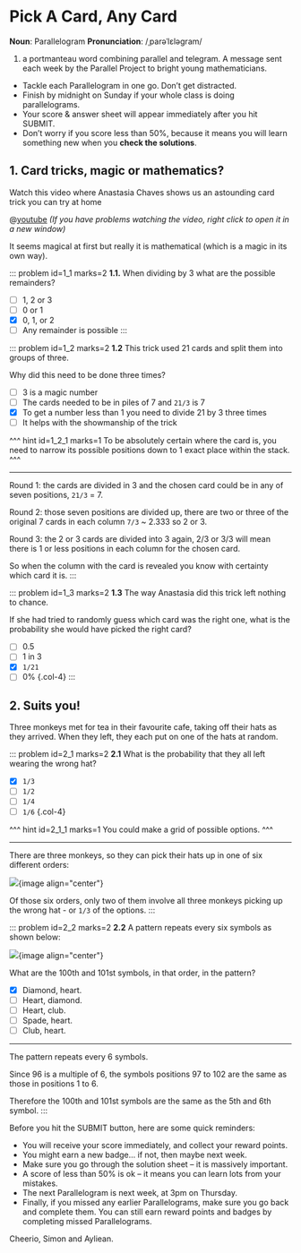 # Pick A Card, Any Card

<div class="dictionary">

__Noun__: Parallelogram
__Pronunciation__: /ˌparəˈlɛləɡram/

1. a portmanteau word combining parallel and telegram. A message sent each
week by the Parallel Project to bright young mathematicians.

</div>

*	Tackle each Parallelogram in one go. Don’t get distracted.
*	Finish by midnight on Sunday if your whole class is doing parallelograms.
*	Your score & answer sheet will appear immediately after you hit SUBMIT.
*	Don’t worry if you score less than 50%, because it means you will learn something new when you __check the solutions__.


## 1. Card tricks, magic or mathematics?

Watch this video where Anastasia Chaves shows us an astounding card trick you can try at home

@[youtube](watch?v=d7dg7gVDWyg?rel=0) _(If you have problems watching the video, right click to open it in a new window)_

It seems magical at first but really it is mathematical (which is a magic in its own way).

::: problem id=1_1 marks=2
__1.1.__ When dividing by 3 what are the possible remainders?

* [ ] 1, 2 or 3
* [ ] 0 or 1
* [x] 0, 1, or 2
* [ ] Any remainder is possible
:::

::: problem id=1_2 marks=2
__1.2__ This trick used 21 cards and split them into groups of three.  

Why did this need to be done three times?

* [ ] 3 is a magic number
* [ ] The cards needed to be in piles of 7 and `21/3` is 7
* [x] To get a number less than 1 you need to divide 21 by 3 three times
* [ ] It helps with the showmanship of the trick

^^^ hint id=1_2_1 marks=1
To be absolutely certain where the card is, you need to narrow its possible positions down to 1 exact place within the stack.
^^^

---

Round 1: the cards are divided in 3 and the chosen card could be in any of seven positions, `21/3` = 7.  

Round 2: those seven positions are divided up, there are two or three of the original 7 cards in each column `7/3` ~ 2.333 so 2 or 3.  

Round 3: the 2 or 3 cards are divided into 3 again, 2/3 or 3/3 will mean there is 1 or less positions in each column for the chosen card.  

So when the column with the card is revealed you know with certainty which card it is.
:::

::: problem id=1_3 marks=2
__1.3__ The way Anastasia did this trick left nothing to chance.  

If she had tried to randomly guess which card was the right one, what is the probability she would have picked the right card?

* [ ] 0.5
* [ ] 1 in 3
* [x] `1/21`
* [ ] 0%
{.col-4}
:::

## 2. Suits you!

Three monkeys met for tea in their favourite cafe, taking off their hats as they arrived. When they left, they each put on one of the hats at random.

::: problem id=2_1 marks=2
__2.1__ What is the probability that they all left wearing the wrong hat?

* [x] `1/3`
* [ ] `1/2`
* [ ] `1/4`
* [ ] `1/6`
{.col-4}

^^^ hint id=2_1_1 marks=1
You could make a grid of possible options.
^^^

---

There are three monkeys, so they can pick their hats up in one of six different orders:  

![](/resources/6-08-cards/2-monkeyhats-solution.png){image align="center"}

Of those six orders, only two of them involve all three monkeys picking up the wrong hat - or `1/3` of the options.
:::

::: problem id=2_2 marks=2
__2.2__ A pattern repeats every six symbols as shown below:

![](/resources/6-08-cards/1-pattern-puzzle.png){image align="center"}

What are the 100th and 101st symbols, in that order, in the pattern?

* [x] Diamond, heart.
* [ ] Heart, diamond.
* [ ] Heart, club.
* [ ] Spade, heart.
* [ ] Club, heart.

---

The pattern repeats every 6 symbols.  

Since 96 is a multiple of 6, the symbols positions 97 to 102 are the same as those in positions 1 to 6.  

Therefore the 100th and 101st symbols are the same as the 5th and 6th symbol.
:::


Before you hit the SUBMIT button, here are some quick reminders:

*	You will receive your score immediately, and collect your reward points.
*	You might earn a new badge... if not, then maybe next week.
*	Make sure you go through the solution sheet – it is massively important.
*	A score of less than 50% is ok – it means you can learn lots from your mistakes.
*	The next Parallelogram is next week, at 3pm on Thursday.
*	Finally, if you missed any earlier Parallelograms, make sure you go back and complete them. You can still earn reward points and badges by completing missed Parallelograms.

Cheerio,
Simon and Ayliean.
